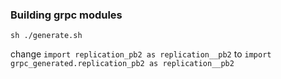 
### Building grpc modules

```
sh ./generate.sh
```

change `import replication_pb2 as replication__pb2` to 
`import grpc_generated.replication_pb2 as replication__pb2`